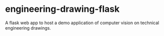 # engineering-drawing-flask
A flask web app to host a demo application of computer vision on technical engineering drawings.
